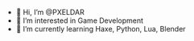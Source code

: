 - 👋 Hi, I’m @PXELDAR
- 👀 I’m interested in Game Development
- 🌱 I’m currently learning Haxe, Python, Lua, Blender

<!---
PXELDAR/PXELDAR is a ✨ special ✨ repository because its `README.md` (this file) appears on your GitHub profile.
You can click the Preview link to take a look at your changes.
--->

